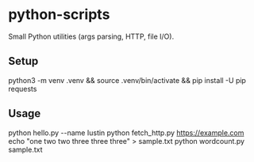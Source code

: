 # python-scripts
Small Python utilities (args parsing, HTTP, file I/O).

## Setup
python3 -m venv .venv && source .venv/bin/activate && pip install -U pip requests

## Usage
python hello.py --name Iustin
python fetch_http.py https://example.com
echo "one two two three three three" > sample.txt
python wordcount.py sample.txt
